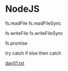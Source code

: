 # NodeJS

fs.readFile
fs.readFileSync

fs.writeFile
fs.writeFileSync

fs.promise

try catch
if else
then catch

[day01.txt](https://github.com/hyounji375/NodeJS/files/9743678/day01.txt)
